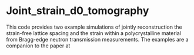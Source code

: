 # Joint_strain_d0_tomography
This code provides two example simulations of jointly reconstruction the strain-free lattice spacing and the strain within a polycrystalline material from Bragg-edge neutron transmission measurements. The examples are a companion to the paper at 
